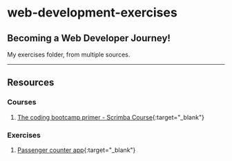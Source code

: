 # web-development-exercises

## Becoming a Web Developer Journey!

My exercises folder, from multiple sources.



---
## Resources

### Courses
1. [The coding bootcamp primer - Scrimba Course](https://scrimba.com/learn/bootcampprimer){:target="\_blank"}

### Exercises
1. [Passenger counter app](https://rawcdn.githack.com/Abdelhamid-khamis/web-development-exercises/bbb77396811cd2781cf4041f890bc9456206cbb4/passengers-counter-app/index.html){:target="\_blank"}
